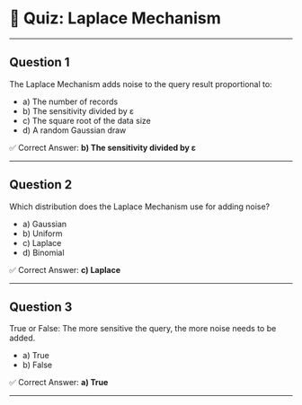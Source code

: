 # 📝 Quiz: Laplace Mechanism

---

## Question 1

The Laplace Mechanism adds noise to the query result proportional to:

- a) The number of records
- b) The sensitivity divided by ε
- c) The square root of the data size
- d) A random Gaussian draw

✅ Correct Answer: **b) The sensitivity divided by ε**

---

## Question 2

Which distribution does the Laplace Mechanism use for adding noise?

- a) Gaussian
- b) Uniform
- c) Laplace
- d) Binomial

✅ Correct Answer: **c) Laplace**

---

## Question 3

True or False: The more sensitive the query, the more noise needs to be added.

- a) True
- b) False

✅ Correct Answer: **a) True**

---
